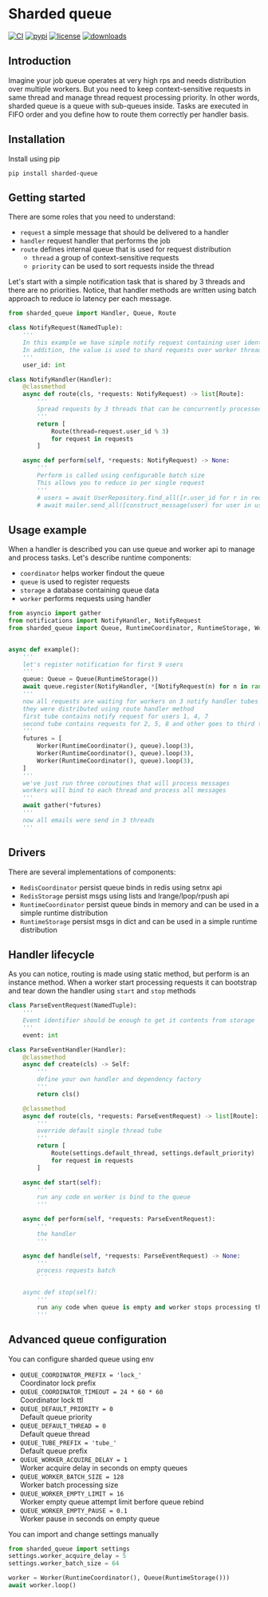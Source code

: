 # Sharded queue
[![CI](https://github.com/basis-company/sharded-queue.py/workflows/Test/badge.svg?event=push)](https://github.com/basis-company/sharded-queue.py/actions/workflows/test.yml?query=event%3Apush)
[![pypi](https://img.shields.io/pypi/v/sharded-queue.svg)](https://pypi.python.org/pypi/sharded-queue)
[![license](https://img.shields.io/github/license/basis-company/sharded-queue.py.svg)](https://github.com/basis-company/sharded-queue.py/blob/master/LICENSE)
[![downloads](https://static.pepy.tech/badge/sharded-queue/month)](https://pepy.tech/project/sharded-queue)

## Introduction

Imagine your job queue operates at very high rps and needs distribution over multiple workers. But you need to keep context-sensitive requests in same thread and manage thread request processing priority. In other words, sharded queue is a queue with sub-queues inside. Tasks are executed in FIFO order and you define how to route them correctly per handler basis.

## Installation
Install using pip
```
pip install sharded-queue
```

## Getting started
There are some roles that you need to understand:
- `request` a simple message that should be delivered to a handler
- `handler` request handler that performs the job
- `route` defines internal queue that is used for request distribution
    - `thread` a group of context-sensitive requests
    - `priority` can be used to sort requests inside the thread

Let's start with a simple notification task that is shared by 3 threads and there are no priorities. Notice, that handler methods are written using batch approach to reduce io latency per each message.
```py
from sharded_queue import Handler, Queue, Route

class NotifyRequest(NamedTuple):
    '''
    In this example we have simple notify request containing user identifier
    In addition, the value is used to shard requests over worker threads
    '''
    user_id: int

class NotifyHandler(Handler):
    @classmethod
    async def route(cls, *requests: NotifyRequest) -> list[Route]:
        '''
        Spread requests by 3 threads that can be concurrently processed
        '''
        return [
            Route(thread=request.user_id % 3)
            for request in requests
        ]

    async def perform(self, *requests: NotifyRequest) -> None:
        '''
        Perform is called using configurable batch size
        This allows you to reduce io per single request
        '''
        # users = await UserRepository.find_all([r.user_id for r in requests])
        # await mailer.send_all([construct_message(user) for user in users])
```

## Usage example

When a handler is described you can use queue and worker api to manage and process tasks. Let's describe runtime components:
- `coordinator` helps worker findout the queue
- `queue` is used to register requests
- `storage` a database containing queue data
- `worker` performs requests using handler

```py
from asyncio import gather
from notifications import NotifyHandler, NotifyRequest
from sharded_queue import Queue, RuntimeCoordinator, RuntimeStorage, Worker


async def example():
    '''
    let's register notification for first 9 users
    '''
    queue: Queue = Queue(RuntimeStorage())
    await queue.register(NotifyHandler, *[NotifyRequest(n) for n in range(1, 9)])
    '''
    now all requests are waiting for workers on 3 notify handler tubes
    they were distributed using route handler method
    first tube contains notify request for users 1, 4, 7
    second tube contains requests for 2, 5, 8 and other goes to third tube
    '''
    futures = [
        Worker(RuntimeCoordinator(), queue).loop(3),
        Worker(RuntimeCoordinator(), queue).loop(3),
        Worker(RuntimeCoordinator(), queue).loop(3),
    ]
    '''
    we've just run three coroutines that will process messages
    workers will bind to each thread and process all messages
    '''
    await gather(*futures)
    '''
    now all emails were send in 3 threads
    '''
```

## Drivers
There are several implementations of components:
- `RedisCoordinator` persist queue binds in redis using setnx api
- `RedisStorage` persist msgs using lists and lrange/lpop/rpush api
- `RuntimeCoordinator` persist queue binds in memory and can be used in a simple runtime distribution
- `RuntimeStorage` persist msgs in dict and can be used in a simple runtime distribution
## Handler lifecycle

As you can notice, routing is made using static method, but perform is an instance method. When a worker start processing requests it can bootstrap and tear down the handler using `start` and `stop` methods

```py
class ParseEventRequest(NamedTuple):
    '''
    Event identifier should be enough to get it contents from storage
    '''
    event: int

class ParseEventHandler(Handler):
    @classmethod
    async def create(cls) -> Self:
        '''
        define your own handler and dependency factory
        '''
        return cls()

    @classmethod
    async def route(cls, *requests: ParseEventRequest) -> list[Route]:
        '''
        override default single thread tube
        '''
        return [
            Route(settings.default_thread, settings.default_priority)
            for request in requests
        ]

    async def start(self):
        '''
        run any code on worker is bind to the queue
        '''

    async def perform(self, *requests: ParseEventRequest):
        '''
        the handler
        '''

    async def handle(self, *requests: ParseEventRequest) -> None:
        '''
        process requests batch
        ```

    async def stop(self):
        '''
        run any code when queue is empty and worker stops processing thread
        '''
```
## Advanced queue configuration
You can configure sharded queue using env
- `QUEUE_COORDINATOR_PREFIX = 'lock_'`\
Coordinator lock prefix
- `QUEUE_COORDINATOR_TIMEOUT = 24 * 60 * 60`\
Coordinator lock ttl
- `QUEUE_DEFAULT_PRIORITY = 0`\
Default queue priority
- `QUEUE_DEFAULT_THREAD = 0`\
Default queue thread
- `QUEUE_TUBE_PREFIX = 'tube_'`\
Default queue prefix
- `QUEUE_WORKER_ACQUIRE_DELAY = 1`\
Worker acquire delay in seconds on empty queues
- `QUEUE_WORKER_BATCH_SIZE = 128`\
Worker batch processing size
- `QUEUE_WORKER_EMPTY_LIMIT = 16`\
Worker empty queue attempt limit berfore queue rebind
- `QUEUE_WORKER_EMPTY_PAUSE = 0.1`\
Worker pause in seconds on empty queue

You can import and change settings manually
```py
from sharded_queue import settings
settings.worker_acquire_delay = 5
settings.worker_batch_size = 64

worker = Worker(RuntimeCoordinator(), Queue(RuntimeStorage()))
await worker.loop()

```